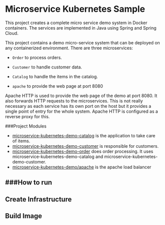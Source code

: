 Microservice Kubernetes Sample
=====================

This project creates a complete micro service demo system in Docker
containers. The services are implemented in Java using Spring and
Spring Cloud.

This project contains a demo micro-service system that can be deployed on any containerized environment.
There are three microservices:
- `Order` to process orders.
- `Customer` to handle customer data.
- `Catalog` to handle the items in the catalog.

- `apache` to provide the web page at port 8080

Apache HTTP is used to provide the web page of the demo at port 8080. It also forwards HTTP requests to the microservices. This
is not really necessary as each service has its own port on the host but it provides a single point of entry for the whole system.
Apache HTTP is configured as a reverse proxy for this.

###Project Modules

- [microservice-kubernetes-demo-catalog](microservice-kubernetes-demo/microservice-kubernetes-demo-catalog) is the application to take care of items.
- [microservice-kubernetes-demo-customer](microservice-kubernetes-demo/microservice-kubernetes-demo-customer) is responsible for customers.
- [microservice-kubernetes-demo-order](microservice-kubernetes-demo/microservice-kubernetes-demo-order) does order processing. It uses
  microservice-kubernetes-demo-catalog and microservice-kubernetes-demo-customer.
- [microservice-kubernetes-demo/apache](microservice-kubernetes-demo/apache/) is the apache load balancer

###How to run
---------

## Create Infrastructure


## Build Image


##

